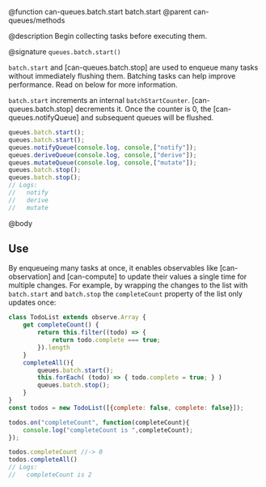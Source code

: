 @function can-queues.batch.start batch.start
@parent can-queues/methods

@description Begin collecting tasks before executing them.

@signature `queues.batch.start()`

`batch.start` and [can-queues.batch.stop] are used to enqueue many tasks without immediately
flushing them. Batching tasks can help improve performance.  Read on below for more information.

`batch.start` increments an internal `batchStartCounter`.  [can-queues.batch.stop] decrements
it. Once the counter is 0, the [can-queues.notifyQueue] and subsequent queues will be flushed.

```js
queues.batch.start();
queues.batch.start();
queues.notifyQueue(console.log, console,["notify"]);
queues.deriveQueue(console.log, console,["derive"]);
queues.mutateQueue(console.log, console,["mutate"]);
queues.batch.stop();
queues.batch.stop();
// Logs:
//   notify
//   derive
//   mutate
```

@body

## Use

By enqueueing many tasks at once, it enables observables like [can-observation] and [can-compute]
to update their values a single time for multiple changes.  For example, by wrapping the changes
to the list with `batch.start` and `batch.stop` the `completeCount` property of the list only updates
once:

```js
class TodoList extends observe.Array {
	get completeCount() {
		return this.filter((todo) => {
			return todo.complete === true;
		}).length
	}
	completeAll(){
		queues.batch.start();
		this.forEach( (todo) => { todo.complete = true; } )
		queues.batch.stop();
	}
}
const todos = new TodoList([{complete: false, complete: false}]);

todos.on("completeCount", function(completeCount){
	console.log("completeCount is ",completeCount);
});

todos.completeCount //-> 0
todos.completeAll()
// Logs:
//   completeCount is 2
```

